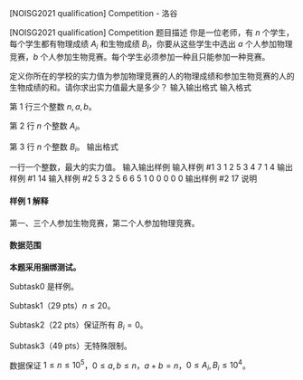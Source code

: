 



[NOISG2021 qualification] Competition - 洛谷














[NOISG2021 qualification] Competition
题目描述
你是一位老师，有 $n$ 个学生，每个学生都有物理成绩 $A_i$ 和生物成绩 $B_i$，你要从这些学生中选出 $a$ 个人参加物理竞赛，$b$ 个人参加生物竞赛。每个学生必须参加一种且只能参加一种竞赛。

定义你所在的学校的实力值为参加物理竞赛的人的物理成绩和参加生物竞赛的人的生物成绩的和。请你求出实力值最大是多少？
输入输出格式
输入格式

第 $1$ 行三个整数 $n, a, b$。

第 $2$ 行 $n$ 个整数 $A_i$。

第 $3$ 行 $n$ 个整数 $B_i$。
输出格式

一行一个整数，最大的实力值。
输入输出样例
输入样例 #1
3 1 2
5 3 4
7 1 4
输出样例 #1
14
输入样例 #2
5 3 2
5 6 6 5 1
0 0 0 0 0
输出样例 #2
17
说明
#### 样例 1 解释

第一、三个人参加生物竞赛，第二个人参加物理竞赛。

#### 数据范围

**本题采用捆绑测试。**

Subtask0 是样例。

Subtask1（29 pts）$n \leq 20$。

Subtask2（22 pts）保证所有 $B_i=0$。

Subtask3（49 pts）无特殊限制。

数据保证 $1 \leq n \leq 10^5$，$0 \leq a,b \leq n$，$a+b=n$，$0 \leq A_i,B_i \leq 10^4$。






